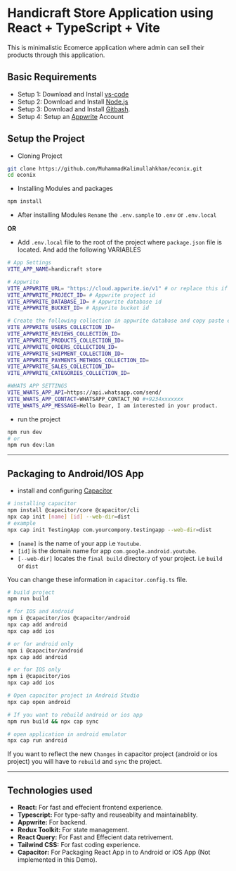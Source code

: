 # Handicraft Store Application using React + TypeScript + Vite

This is minimalistic Ecomerce application where admin can sell their products through this application.

## Basic Requirements

- Setup 1: Download and Install [vs-code](https://code.visualstudio.com/Download)
- Setup 2: Download and Install [Node.js](https://nodejs.org/en)
- Setup 3: Download and Install [Gitbash](https://git-scm.com/downloads).
- Setup 4: Setup an [Appwrite](https://appwrite.io/) Account

## Setup the Project

- Cloning Project

```bash
git clone https://github.com/MuhammadKalimullahkhan/econix.git
cd econix
```

- Installing Modules and packages

```bash
npm install
```

- After installing Modules `Rename` the `.env.sample` to `.env` or `.env.local`

**OR**

- Add `.env.local` file to the root of the project where `package.json` file is located. And add the following VARIABLES

```bash
# App Settings
VITE_APP_NAME=handicraft store

# Appwrite
VITE_APPWRITE_URL= "https://cloud.appwrite.io/v1" # or replace this if changed
VITE_APPWRITE_PROJECT_ID= # Appwrite project id
VITE_APPWRITE_DATABASE_ID= # Appwrite database id
VITE_APPWRITE_BUCKET_ID= # Appwrite bucket id

# Create the following collection in appwrite database and copy paste each collection ID
VITE_APPWRITE_USERS_COLLECTION_ID=
VITE_APPWRITE_REVIEWS_COLLECTION_ID=
VITE_APPWRITE_PRODUCTS_COLLECTION_ID=
VITE_APPWRITE_ORDERS_COLLECTION_ID=
VITE_APPWRITE_SHIPMENT_COLLECTION_ID=
VITE_APPWRITE_PAYMENTS_METHODS_COLLECTION_ID=
VITE_APPWRITE_SALES_COLLECTION_ID=
VITE_APPWRITE_CATEGORIES_COLLECTION_ID=

#WHATS APP SETTINGS
VITE_WHATS_APP_API=https://api.whatsapp.com/send/
VITE_WHATS_APP_CONTACT=WHATSAPP_CONTACT_NO #+9234xxxxxxx
VITE_WHATS_APP_MESSAGE=Hello Dear, I am interested in your product.
```

- run the project

```bash
npm run dev
# or
npm run dev:lan
```

---

## Packaging to Android/IOS App

- install and configuring [Capacitor](https://capacitorjs.com/)

```bash
# installing capacitor
npm install @capacitor/core @capacitor/cli
npx cap init [name] [id] --web-dir=dist
# example
npx cap init TestingApp com.yourcompony.testingapp --web-dir=dist
```

- `[name]` is the name of your app i.e `Youtube`.
- `[id]` is the domain name for app `com.google.android.youtube`.
- `[--web-dir]` locates the `final build` directory of your project. i.e `build` or `dist`

You can change these information in `capacitor.config.ts` file.

```bash
# build project
npm run build
```

```bash
# for IOS and Android
npm i @capacitor/ios @capacitor/android
npx cap add android
npx cap add ios

# or for android only
npm i @capacitor/android
npx cap add android

# or for IOS only
npm i @capacitor/ios
npx cap add ios
```

```bash
# Open capacitor project in Android Studio
npx cap open android
```

```bash
# If you want to rebuild android or ios app
npm run build && npx cap sync

# open application in android emulator
npx cap run android
```

If you want to reflect the new `Changes` in capacitor project (android or ios project) you will have to `rebuild` and `sync` the project.

---

## Technologies used

- **React:** For fast and effecient frontend experience.
- **Typescript:** For type-safty and reuseablity and maintainablity.
- **Appwrite:** For backend.
- **Redux Toolkit:** For state management.
- **React Query:** For Fast and Effecient data retrivement.
- **Tailwind CSS:** For fast coding experience.
- **Capacitor:** For Packaging React App in to Android or iOS App (Not implemented in this Demo).
